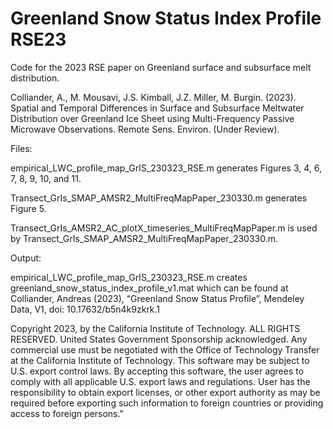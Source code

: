 # Greenland Snow Status Index Profile RSE23
Code for the 2023 RSE paper on Greenland surface and subsurface melt distribution.

Colliander, A., M. Mousavi, J.S. Kimball, J.Z. Miller, M. Burgin. (2023). Spatial and Temporal Differences in Surface and Subsurface Meltwater Distribution over Greenland Ice Sheet using Multi-Frequency Passive Microwave Observations. Remote Sens. Environ. (Under Review).

Files:

empirical_LWC_profile_map_GrIS_230323_RSE.m generates Figures 3, 4, 6, 7, 8, 9, 10, and 11.

Transect_GrIs_SMAP_AMSR2_MultiFreqMapPaper_230330.m generates Figure 5.

Transect_GrIs_AMSR2_AC_plotX_timeseries_MultiFreqMapPaper.m is used by Transect_GrIs_SMAP_AMSR2_MultiFreqMapPaper_230330.m.

Output:

empirical_LWC_profile_map_GrIS_230323_RSE.m creates greenland_snow_status_index_profile_v1.mat which can be found at Colliander, Andreas (2023), “Greenland Snow Status Profile”, Mendeley Data, V1, doi: 10.17632/b5n4k9zkrk.1



Copyright 2023, by the California Institute of Technology. ALL RIGHTS RESERVED. United States Government Sponsorship acknowledged. Any commercial use must be negotiated with the Office of Technology Transfer at the California Institute of Technology.
This software may be subject to U.S. export control laws. By accepting this software, the user agrees to comply with all applicable U.S. export laws and regulations. User has the responsibility to obtain export licenses, or other export authority as may be required before exporting such information to foreign countries or providing access to foreign persons."

